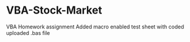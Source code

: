 # VBA-Stock-Market
VBA Homework assignment
Added macro enabled test sheet with coded
uploaded .bas file

